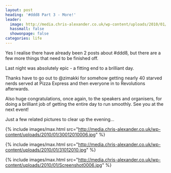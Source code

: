 ```yaml
---
layout: post
heading: '#ddd8 Part 3 - More!'
leader:
  image: http://media.chris-alexander.co.uk/wp-content/uploads/2010/01/30012010006.jpg
  hassmall: false
  showonpage: false
categories: life
---
```


Yes I realise there have already been 2 posts about #ddd8, but there are a few more things that need to be finished off.

Last night was absolutely epic - a fitting end to a brilliant day.

Thanks have to go out to @zimakki for somehow getting nearly 40 starved nerds served at Pizza Express and then everyone in to Revolutions afterwards.

Also huge congratulations, once again, to the speakers and organisers, for doing a brilliant job of getting the entire day to run smoothly. See you at the next event!

Just a few related pictures to clear up the evening...

{% include images/max.html src="http://media.chris-alexander.co.uk/wp-content/uploads/2010/01/30012010006.jpg" %}

{% include images/max.html src="http://media.chris-alexander.co.uk/wp-content/uploads/2010/01/31012010.jpg" %}

{% include images/max.html src="http://media.chris-alexander.co.uk/wp-content/uploads/2010/01/Screenshot0006.jpg" %}
